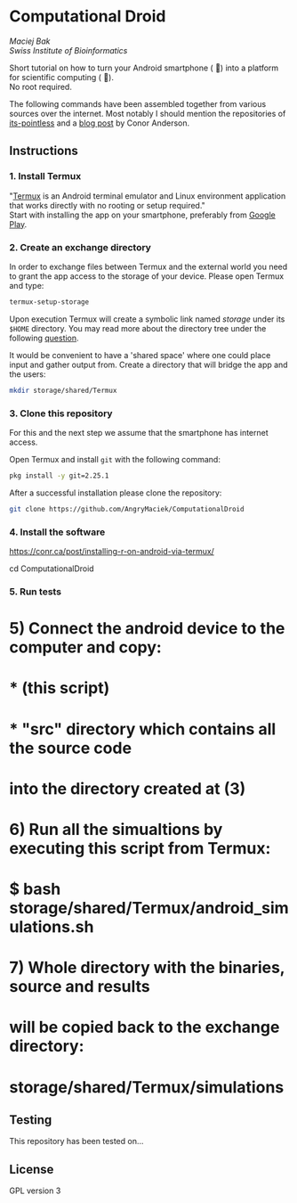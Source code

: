 # Computational Droid
*Maciej Bak*  
*Swiss Institute of Bioinformatics*

Short tutorial on how to turn your Android smartphone ( :iphone:) into a platform for scientific computing ( :robot:).  
 No root required.  
 
 The following commands have been assembled together from various sources over the internet. Most notably I should mention the repositories of [its-pointless](https://github.com/its-pointless) and a [blog post](https://conr.ca/post/installing-r-on-android-via-termux/) by Conor Anderson.

## Instructions

### 1. Install Termux

"[Termux][1] is an Android terminal emulator and Linux environment application that works directly with no rooting or setup required."  
 Start with installing the app on your smartphone, preferably from [Google Play][2].

### 2. Create an exchange directory

In order to exchange files between Termux and the external world you need to grant the app access to the storage of your device. Please open Termux and type:
```bash
termux-setup-storage
```

Upon execution Termux will create a symbolic link named *storage* under its `$HOME` directory. You may read more about the directory tree under the following [question][3].


It would be convenient to have a 'shared space' where one could place input and gather output from. Create a directory that will bridge the app and the users:
```bash
mkdir storage/shared/Termux
```

### 3. Clone this repository

For this and the next step we assume that the smartphone has internet access.  

Open Termux and install `git` with the following command:
```bash
pkg install -y git=2.25.1
```

After a successful installation please clone the repository:
```bash
git clone https://github.com/AngryMaciek/ComputationalDroid
```

### 4. Install the software

https://conr.ca/post/installing-r-on-android-via-termux/

cd ComputationalDroid


### 5. Run tests

#   5) Connect the android device to the computer and copy:
#     * (this script)
#     * "src" directory which contains all the source code
#   into the directory created at (3)
#
#   6) Run all the simualtions by executing this script from Termux:
#   $ bash storage/shared/Termux/android_simulations.sh
#
#   7) Whole directory with the binaries, source and results
#   will be copied back to the exchange directory:
#   storage/shared/Termux/simulations

## Testing

This repository has been tested on...

## License

GPL version 3

[1]: https://termux.com/
[2]: https://play.google.com/store/apps/details?id=com.termux
[3]: https://android.stackexchange.com/questions/166538/where-is-the-folder-that-termux-defaults-to